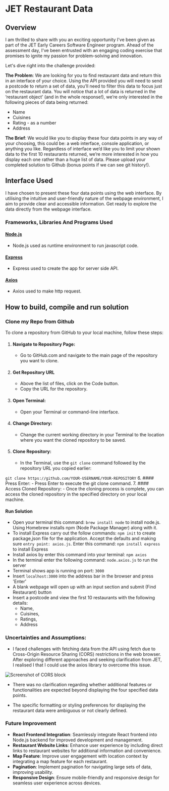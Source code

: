# JET Restaurant Data

## Overview
I am thrilled to share with you an exciting opportunity I've been given as part of the JET Early Careers Software Engineer program. Ahead of the assessment day, I've been entrusted with an engaging coding exercise that promises to ignite my passion for problem-solving and innovation.

Let's dive right into the challenge provided:

**The Problem**: We are looking for you to find restaurant data and return this in an interface of your choice.
Using the API provided you will need to send a postcode to return a set of data, you’ll need to filter this data to focus just on the restaurant data.
You will notice that a lot of data is returned in the ‘restaurant object’ (and in the whole response!), we’re only interested in the following pieces of data being returned:

- Name
- Cuisines
- Rating - as a number
- Address

**The Brief**: We would like you to display these four data points in any way of your choosing, this could be: a web interface, console application, or anything you like.
Regardless of interface we’d like you to limit your shown data to the first 10 restaurants returned, we’re more interested in how you display each one rather than a huge list of data.
Please upload your completed solution to Github (bonus points if we can see git history!).

## Interface Used
I have chosen to present these four data points using the web interface. By utilising the intuitive and user-friendly nature of the webpage environment, I aim to provide clear and accessible information. Get ready to explore the data directly from the webpage interface.

### Frameworks, Libraries And Programs Used 
#### [Node.js](https://nodejs.org/en)
   - Node.js used as runtime environment to run javascript code.
#### [Express](https://expressjs.com/)
   - Express used to create the app for server side API.
#### [Axios](https://axios-http.com/)
   - Axios used to make http request.


## How to build, compile and run solution
### Clone my Repo from Github
To clone a repository from GitHub to your local machine, follow these steps:
1. #### Navigate to Repository Page:
    - Go to GitHub.com and navigate to the main page of the repository you want to clone.
2. #### Get Repository URL  
    - Above the list of files, click on the Code button.
    - Copy the URL for the repository.
3. #### Open Terminal:
    - Open your Terminal or command-line interface.
4. #### Change Directory:
    - Change the current working directory in your Terminal to the location where you want the cloned repository to be saved.
5. #### Clone Repository:
    - In the Terminal, use the `git clone` command followed by the repository URL you copied earlier:

```git clone https://github.com/YOUR-USERNAME/YOUR-REPOSITORY```
6. #### Press Enter:
    - Press Enter to execute the git clone command.
7. #### Access Cloned Repository:
    - Once the cloning process is complete, you can access the cloned repository in the specified directory on your local machine.

#### Run Solution
- Open your terminal this command: `brew install node` to install node.js. Using Homebrew installs npm (Node Package Manager) along with it.
- To install Express carry out the follow commands: `npm init` to create package,json file for the application. Accept the defaults and making sure `entry point: axios.js`. Enter this command: `npm install express` to install Express
- Install axios by enter this command into your terminal: `npm axios`
- In the terminal enter the following command: `node.axios.js` to run the server
- Terminal shows app is running on port: `3000`
- Insert `localhost:3000` into the address bar in the browser and press 'Enter'
- A blank webpage will open up with an input section and submit (Find Restaurant) button
- Insert a postcode and view the first 10 restaurants with the following details:
  - Name,
  - Cuisines,
  - Ratings,
  - Address

### Uncertainties and Assumptions:
- I faced challenges with fetching data from the API using fetch due to Cross-Origin Resource Sharing (CORS) restrictions in the web browser. After exploring different approaches and seeking clarification from JET, I realised I that I could use the axios library to overcome this issue.

![Screenshot of CORS block](assets/images/cors-blocking.png)

- There was no clarification regarding whether additional features or functionalities are expected beyond displaying the four specified data points.

- The specific formatting or styling preferences for displaying the restaurant data were ambiguous or not clearly defined.

### Future Improvement
- **React Frontend Integration**: Seamlessly integrate React frontend into Node.js backend for improved development and management.
- **Restaurant Website Links**: Enhance user experience by including direct links to restaurant websites for additional information and convenience.
- **Map Feature**: Improve user engagement with location context by integrating a map feature for each restaurant.
- **Pagination**: Implement pagination for navigating large sets of data, improving usability.
- **Responsive Design**: Ensure mobile-friendly and responsive design for seamless user experience across devices.


